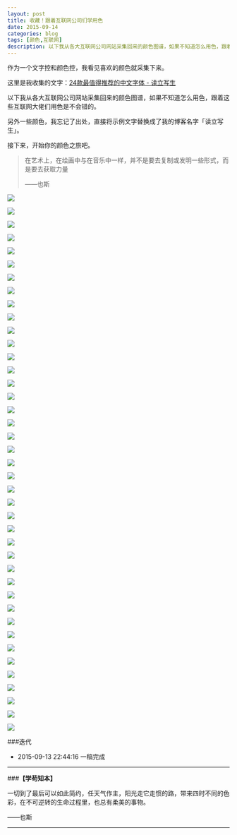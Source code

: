 ```yaml
---
layout: post
title: 收藏！跟着互联网公司们学用色
date: 2015-09-14
categories: blog
tags: [颜色,互联网]
description: 以下我从各大互联网公司网站采集回来的颜色图谱，如果不知道怎么用色，跟着这些互联网大佬们用色是不会错的。
---
```


作为一个文字控和颜色控，我看见喜欢的颜色就采集下来。

这里是我收集的文字：[24款最值得推荐的中文字体 - 读立写生](http://cnfeat.com/blog/2015/05/22/a-24-chinese-fonts/)

以下我从各大互联网公司网站采集回来的颜色图谱，如果不知道怎么用色，跟着这些互联网大佬们用色是不会错的。

另外一些颜色，我忘记了出处，直接将示例文字替换成了我的博客名字「读立写生」。

接下来，开始你的颜色之旅吧。

>在艺术上，在绘画中与在音乐中一样，并不是要去复制或发明一些形式，而是要去获取力量
>
>——也斯

![](http://7d9mjz.com1.z0.glb.clouddn.com/colors-0f-internet.jpg)


![](http://7d9mjz.com1.z0.glb.clouddn.com/colors-0f-internet.001.jpg)

![](http://7d9mjz.com1.z0.glb.clouddn.com/colors-0f-internet.002.jpg)

![](http://7d9mjz.com1.z0.glb.clouddn.com/colors-0f-internet.003.jpg)

![](http://7d9mjz.com1.z0.glb.clouddn.com/colors-0f-internet.004.jpg)

![](http://7d9mjz.com1.z0.glb.clouddn.com/colors-0f-internet.005.jpg)

![](http://7d9mjz.com1.z0.glb.clouddn.com/colors-0f-internet.006.jpg)

![](http://7d9mjz.com1.z0.glb.clouddn.com/colors-0f-internet.007.jpg)

![](http://7d9mjz.com1.z0.glb.clouddn.com/colors-0f-internet.008.jpg)

![](http://7d9mjz.com1.z0.glb.clouddn.com/colors-0f-internet.009.jpg)

![](http://7d9mjz.com1.z0.glb.clouddn.com/colors-0f-internet.010.jpg)

![](http://7d9mjz.com1.z0.glb.clouddn.com/colors-0f-internet.011.jpg)

![](http://7d9mjz.com1.z0.glb.clouddn.com/colors-0f-internet.012.jpg)

![](http://7d9mjz.com1.z0.glb.clouddn.com/colors-0f-internet.013.jpg)

![](http://7d9mjz.com1.z0.glb.clouddn.com/colors-0f-internet.014.jpg)

![](http://7d9mjz.com1.z0.glb.clouddn.com/colors-0f-internet.015.jpg)

![](http://7d9mjz.com1.z0.glb.clouddn.com/colors-0f-internet.016.jpg)

![](http://7d9mjz.com1.z0.glb.clouddn.com/colors-0f-internet.017.jpg)

![](http://7d9mjz.com1.z0.glb.clouddn.com/colors-0f-internet.018.jpg)

![](http://7d9mjz.com1.z0.glb.clouddn.com/colors-0f-internet.019.jpg)

![](http://7d9mjz.com1.z0.glb.clouddn.com/colors-0f-internet.020.jpg)

![](http://7d9mjz.com1.z0.glb.clouddn.com/colors-0f-internet.021.jpg)

![](http://7d9mjz.com1.z0.glb.clouddn.com/colors-0f-internet.022.jpg)

![](http://7d9mjz.com1.z0.glb.clouddn.com/colors-0f-internet.023.jpg)

![](http://7d9mjz.com1.z0.glb.clouddn.com/colors-0f-internet.024.jpg)

![](http://7d9mjz.com1.z0.glb.clouddn.com/colors-0f-internet.025.jpg)

![](http://7d9mjz.com1.z0.glb.clouddn.com/colors-0f-internet.026.jpg)

![](http://7d9mjz.com1.z0.glb.clouddn.com/colors-0f-internet.027.jpg)

![](http://7d9mjz.com1.z0.glb.clouddn.com/colors-0f-internet.028.jpg)

![](http://7d9mjz.com1.z0.glb.clouddn.com/colors-0f-internet.029.jpg)

![](http://7d9mjz.com1.z0.glb.clouddn.com/colors-0f-internet.030.jpg)

![](http://7d9mjz.com1.z0.glb.clouddn.com/colors-0f-internet.031.jpg)

![](http://7d9mjz.com1.z0.glb.clouddn.com/colors-0f-internet.032.jpg)

![](http://7d9mjz.com1.z0.glb.clouddn.com/colors-0f-internet.033.jpg)

![](http://7d9mjz.com1.z0.glb.clouddn.com/colors-0f-internet.034.jpg)

![](http://7d9mjz.com1.z0.glb.clouddn.com/colors-0f-internet.035.jpg)

![](http://7d9mjz.com1.z0.glb.clouddn.com/colors-0f-internet.036.jpg)

![](http://7d9mjz.com1.z0.glb.clouddn.com/colors-0f-internet.037.jpg)

![](http://7d9mjz.com1.z0.glb.clouddn.com/colors-0f-internet.038.jpg)

![](http://7d9mjz.com1.z0.glb.clouddn.com/colors-0f-internet.039.jpg)

![](http://7d9mjz.com1.z0.glb.clouddn.com/colors-0f-internet.041.jpg)

###迭代


- 2015-09-13 22:44:16 一稿完成

---

###**【学苟知本】**


一切到了最后可以如此简约，任天气作主，阳光走它走惯的路，带来四时不同的色彩，在不可逆转的生命过程里，也总有柔美的事物。

——也斯



----


